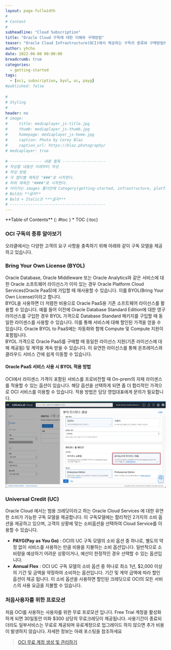 ```yaml
---
layout: page-fullwidth
#
# Content
#
subheadline: "Cloud Subscription"
title: "Oracle Cloud 구독에 대한 이해와 구매방법"
teaser: "Oracle Cloud Infrastructure(OCI)에서 제공하는 구독의 종류와 구매방법에 대해 알아봅니다."
author: yhcho
date: 2022-06-08 00:00:00
breadcrumb: true
categories:
  - getting-started
tags:
  - [oci, subscription, byol, uc, payg]
#published: false

#
# Styling
#
header: no
# image:
#     title: mediaplayer_js-title.jpg
#     thumb: mediaplayer_js-thumb.jpg
#     homepage: mediaplayer_js-home.jpg
#     caption: Photo by Corey Blaz
#     caption_url: https://blaz.photography/
# mediaplayer: true

# -------------- 내용 필독 -------------------
# 작성할 내용은 아래부터 작성
# 작성 방법
# 각 챕터별 제목은 "###"로 시작한다.
# 하위 제목은 "####"로 시작한다.
# 이미지는 images 폴더안에 Category(getting-started, infrastructure, platform, database, aiml)에 넣고 사용 시 "../../images/카테고리명/이미지" 형태로 참조한다.
# Bold는 **글자**
# Bold + Italic은 ***글자***
# ------------------------------------------
---
```


<div class="panel radius" markdown="1">
**Table of Contents**
{: #toc }
*  TOC
{:toc}
</div>

### OCI 구독의 종류 알아보기
오라클에서는 다양한 고객의 요구 사항을 충족하기 위해 아래와 같이 구독 모델을 제공하고 있습니다.

### Bring Your Own License (BYOL)
Oracle Database, Oracle Middleware 또는 Oracle Analytics와 같은 서비스에 대한 Oracle 소프트웨어 라이선스가 이미 있는 경우 Oracle Platform Cloud Services(Oracle PaaS)에 가입할 때 재사용할 수 있습니다. 이를 BYOL(Bring Your Own License)이라고 합니다.
<br>
BYOL을 사용하면 더 저렴한 비용으로 Oracle PaaS용 기존 소프트웨어 라이선스를 활용할 수 있습니다. 예를 들어 이전에 Oracle Database Standard Edition에 대한 영구 라이선스를 구입한 경우 BYOL 가격으로 Database Standard 패키지를 구입할 때 동일한 라이센스를 사용할 수 있습니다. 이를 통해 서비스에 대해 할인된 가격을 얻을 수 있습니다. Oracle BYOL to PaaS에는 자동화와 함께 Compute 및 Compute 지원이 포함됩니다.
<br>
BYOL 가격으로 Oracle PaaS를 구매할 때 동일한 라이선스 지원(기존 라이선스에 대해 제공됨) 및 계약을 계속 받을 수 있습니다. 이 유연한 라이선스를 통해 온프레미스와 클라우드 서비스 간에 쉽게 이동할 수 있습니다.

#### Oracle PaaS 서비스 사용 시 BYOL 적용 방법
OCI에서 라이센스 가격이 포함된 서비스를 프로비전할 때 On-prem의 자체 라이센스를 적용할 수 있는 옵션이 있습니다. 해당 옵션을 선택하게 되면 좀 더 합리적인 가격으로 OCI 서비스를 이용할 수 있습니다. 적용 방법은 담당 영업대표에게 문의가 필요합니다.
    ![BYOL Sample](/assets/img/getting-started/2022/oci-byol-example.png " ")

### Universal Credit (UC)
Oracle Cloud 에서는 범용 크레딧이라고 하는 Oracle Cloud Services 에 대한 유연한 소비가 가능한 구독 모델을 제공합니다. 
이 구독모델에는 합리적인 2가지의 소비 옵션을 제공하고 있으며, 고객의 상황에 맞는 소비옵션을 선택하여 Cloud Service를 이용할 수 있습니다.
 - **PAYG(Pay as You Go)** : OCI의 UC 구독 모델의 소비 옵션 중 하나로, 별도의 약정 없이 서비스를 사용하는 만큼 비용을 지불하는 소비 옵션입니다. 일반적으로 소비량을 예상하기 어려운 상황이거나, 예산이 한정적인 경우 선택할 수 있는 옵션입니다.
 - **Annual Flex** : OCI UC 구독 모델의 소비 옵션 중 하나로 최소 1년, $2,000 이상의 기간 및 금액을 약정하여 소비하는 옵션입니다. 기간 및 계약 금액에 따라 할인 옵션이 제공 됩니다. 이 소비 옵션을 사용하면 할인된 크레딧으로 OCI의 모든 서비스의 사용 요금을 지불할 수 있습니다.


### 처음사용자를 위한 프로모션
처음 OCI를 사용하는 사용자를 위한 무료 프로모션 입니다. Free Trial 계정을 활성화 하게 되면 30일동안 미화 $300 상당의 무료크레딧이 제공됩니다. 
사용기간이 종료되더라도 일부서비스는 무료로 제공되며 유료계정으로 업그레이드 하지 않으면 추가 비용이 발생하지 않습니다.
자세한 정보는 아래 포스팅을 참조하세요
> [OCI 무료 계정 생성 및 관리하기](/getting-started/free-oci-promotions/)
